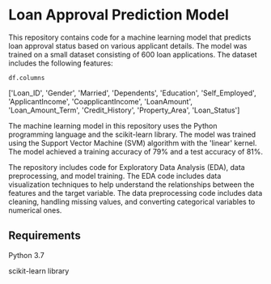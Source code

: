 # Loan Approval Prediction Model

This repository contains code for a machine learning model that predicts loan approval status based on various applicant details. The model was trained on a small dataset consisting of 600 loan applications. The dataset includes the following features:

```
df.columns
```
['Loan_ID', 'Gender', 'Married', 'Dependents', 'Education',
       'Self_Employed', 'ApplicantIncome', 'CoapplicantIncome', 'LoanAmount',
       'Loan_Amount_Term', 'Credit_History', 'Property_Area', 'Loan_Status']

The machine learning model in this repository uses the Python programming language and the scikit-learn library. The model was trained using the Support Vector Machine (SVM) algorithm with the 'linear' kernel. The model achieved a training accuracy of 79% and a test accuracy of 81%.

The repository includes code for Exploratory Data Analysis (EDA), data preprocessing, and model training. The EDA code includes data visualization techniques to help understand the relationships between the features and the target variable. The data preprocessing code includes data cleaning, handling missing values, and converting categorical variables to numerical ones.

## Requirements

Python 3.7

scikit-learn library

